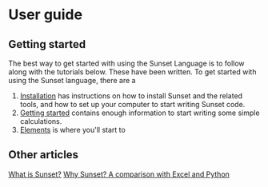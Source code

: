 # User guide

## Getting started

The best way to get started with using the Sunset Language is to follow along with the tutorials below. These have been written. To get started with using the Sunset language, there are a

1. [Installation](installation.md) has instructions on how to install Sunset and the related tools, and how to set up your computer to start writing Sunset code.
1. [Getting started](getting-started.md) contains enough information to start writing some simple calculations.
1. [Elements](elements.md) is where you'll start to

## Other articles

[What is Sunset?](what-is-sunset.md)
[Why Sunset? A comparison with Excel and Python](why-sunset.md)
